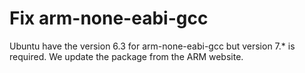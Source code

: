 # Fix arm-none-eabi-gcc

Ubuntu have the version 6.3 for arm-none-eabi-gcc but version 7.* is required.
We update the package from the ARM website.